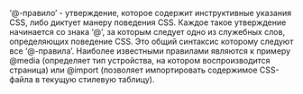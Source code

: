 ‘@-правило’ - утверждение, которое содержит инструктивные указания CSS, либо диктует манеру поведения CSS. Каждое такое утверждение начинается со знака ‘@’, за которым следует одно из служебных слов, определяющих поведение CSS. Это общий синтаксис которому следуют все ‘@-правила’.
Наиболее известными правилами являются к примеру @media (определяет тип устройства, на котором воспроизводится страница) или @import (позволяет импортировать содержимое CSS-файла в текущую стилевую таблицу).
